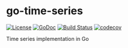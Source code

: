 # go-time-series


[![License](http://img.shields.io/badge/license-MIT-red.svg?style=flat)](https://github.com/codesuki/go-time-series/blob/master/LICENSE.txt)
[![GoDoc](https://godoc.org/github.com/codesuki/go-time-series?status.svg)](https://godoc.org/github.com/codesuki/go-time-series)
[![Build Status](http://img.shields.io/travis/codesuki/go-time-series.svg?style=flat)](https://travis-ci.org/codesuki/go-time-series)
[![codecov](https://codecov.io/gh/codesuki/go-time-series/branch/master/graph/badge.svg)](https://codecov.io/gh/codesuki/go-time-series)

Time series implementation in Go
